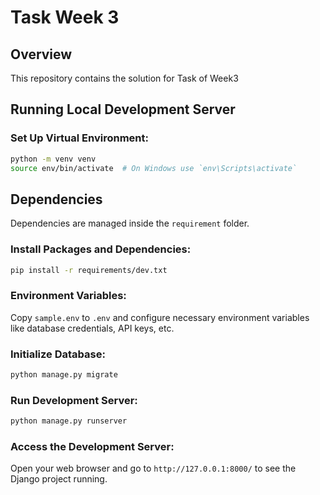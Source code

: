 
# Task Week 3 

## Overview

This repository contains the solution for Task of Week3

## Running Local Development Server

### Set Up Virtual Environment:

```bash
python -m venv venv
source env/bin/activate  # On Windows use `env\Scripts\activate`
```

## Dependencies

Dependencies are managed inside the `requirement` folder.

### Install Packages and Dependencies:

```bash
pip install -r requirements/dev.txt
```

### Environment Variables:

Copy `sample.env` to `.env` and configure necessary environment variables like database credentials, API keys, etc.

### Initialize Database:

```bash
python manage.py migrate
```

### Run Development Server:

```bash
python manage.py runserver
```

### Access the Development Server:

Open your web browser and go to `http://127.0.0.1:8000/` to see the Django project running.


